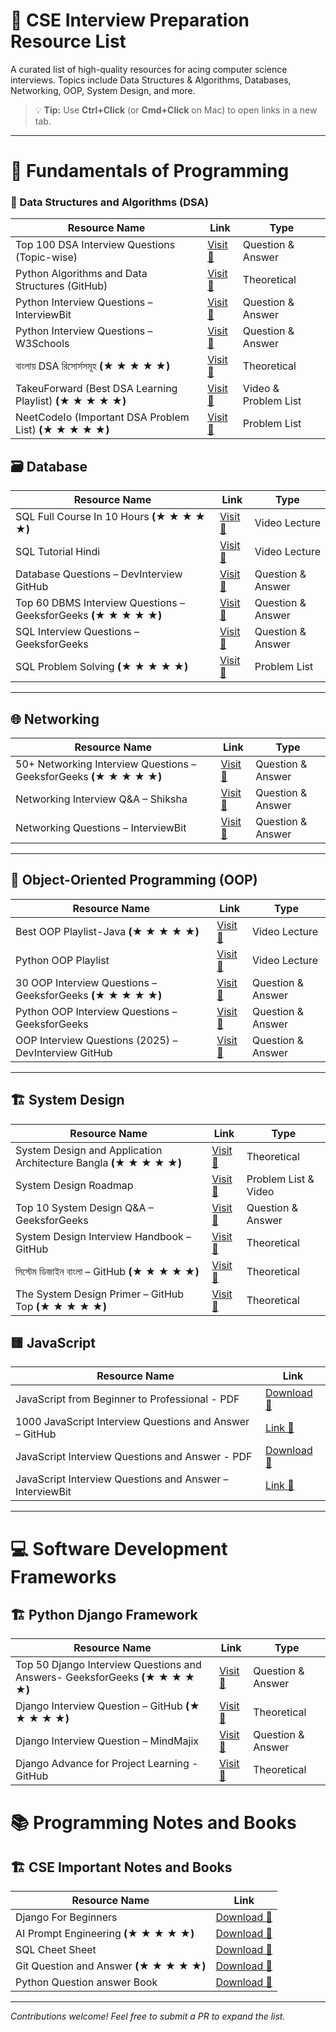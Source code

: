 # 📘 CSE Interview Preparation Resource List

A curated list of high-quality resources for acing computer science interviews. Topics include Data Structures & Algorithms, Databases, Networking, OOP, System Design, and more.

> 💡 **Tip:** Use **Ctrl+Click** (or **Cmd+Click** on Mac) to open links in a new tab.

---

# 📌 Fundamentals of Programming

### 🔢 Data Structures and Algorithms (DSA)


| **Resource Name**                                  | **Link**                                                                                   |     **Type**           |
|----------------------------------------------------|--------------------------------------------------------------------------------------------|-------------------------|
| Top 100 DSA Interview Questions (Topic-wise)       | [Visit 🔗](https://www.geeksforgeeks.org/dsa/top-100-data-structure-and-algorithms-dsa-interview-questions-topic-wise/) | Question & Answer  |
| Python Algorithms and Data Structures (GitHub)     | [Visit 🔗](https://github.com/david-legend/python-algorithms)                              |Theoretical |
| Python Interview Questions – InterviewBit          | [Visit 🔗](https://www.interviewbit.com/python-interview-questions/)                       |  Question & Answer    |
| Python Interview Questions – W3Schools             | [Visit 🔗](https://www.w3schools.com/python/python_interview_questions.asp)                |  Question & Answer  |
|বাংলায় DSA রিসোর্সসমূহ  **(★ ★ ★ ★ ★)**             | [Visit 🔗](https://github.com/me-shaon/bangla-programming-resources)                |Theoretical |
| TakeuForward (Best DSA Learning Playlist)  **(★ ★ ★ ★ ★)**         | [Visit 🔗](https://takeuforward.org/strivers-a2z-dsa-course/strivers-a2z-dsa-course-sheet-2/) | Video & Problem List |
| NeetCodeIo (Important DSA Problem List)   **(★ ★ ★ ★ ★)**         | [Visit 🔗](https://neetcode.io/practice)                |   Problem List |





## 🗃️ Database


| **Resource Name**                                  | **Link**                                                                                   |     **Type**           |
|----------------------------------------------------|--------------------------------------------------------------------------------------------|-------------------------|
| SQL Full Course In 10 Hours       **(★ ★ ★ ★ ★)**      | [Visit 🔗](https://youtube.com/playlist?list=PL9ooVrP1hQOG6DQnOD6ujdCEchaqADfCU&si=cvtispco6juD7mkg) |Video Lecture |
| SQL Tutorial Hindi          | [Visit 🔗](https://youtube.com/playlist?list=PLdOKnrf8EcP17p05q13WXbHO5Z_JfXNpw&si=9pVhFHzQe-P23Gx3)               | Video Lecture |
| Database Questions – DevInterview GitHub           | [Visit 🔗](https://github.com/Devinterview-io/databases-interview-questions)               |Question & Answer |
| Top 60 DBMS Interview Questions – GeeksforGeeks  **(★ ★ ★ ★ ★)**     | [Visit 🔗](https://www.geeksforgeeks.org/dbms/commonly-asked-dbms-interview-questions/)    |Question & Answer|
| SQL Interview Questions – GeeksforGeeks            | [Visit 🔗](https://www.geeksforgeeks.org/sql/sql-interview-questions/)                     |Question & Answer|
| SQL Problem Solving       **(★ ★ ★ ★ ★)**     | [Visit 🔗](https://youtu.be/nYmoQ4r0DVw?si=YFlfqj1W4iRUR-ZG)               | Problem List |


---

## 🌐 Networking


| **Resource Name**                                  | **Link**                                                                                   |    **Type**           |
|----------------------------------------------------|--------------------------------------------------------------------------------------------|-------------------------|
| 50+ Networking Interview Questions – GeeksforGeeks  **(★ ★ ★ ★ ★)**  | [Visit 🔗](https://www.geeksforgeeks.org/blogs/networking-interview-questions/) |Question & Answer |
| Networking Interview Q&A – Shiksha                 | [Visit 🔗](https://www.shiksha.com/online-courses/articles/networking-interview-questions-answers/) |Question & Answer |
| Networking Questions – InterviewBit                | [Visit 🔗](https://www.interviewbit.com/networking-interview-questions/)                   |Question & Answer |

---

## 🧱 Object-Oriented Programming (OOP)


| **Resource Name**                                  | **Link**                                                                                   |    **Type**           |
|----------------------------------------------------|--------------------------------------------------------------------------------------------|-------------------------|
| Best OOP Playlist-Java   **(★ ★ ★ ★ ★)**      | [Visit 🔗](https://youtube.com/playlist?list=PLsyeobzWxl7oa1WO9n4cP3OY9nOtUcZIg&si=UKpUsG9U7EVRJuCN)|Video Lecture |
| Python OOP Playlist       | [Visit 🔗](https://youtube.com/playlist?list=PLI4OVrCFuY56E57FdYzFNSWcEDS-ZKK26&si=W9k-MgMhj9Qkg0Xq)         | Video Lecture |
| 30 OOP Interview Questions – GeeksforGeeks   **(★ ★ ★ ★ ★)**        | [Visit 🔗](https://www.geeksforgeeks.org/interview-prep/oops-interview-questions/)         |Question & Answer |
| Python OOP Interview Questions – GeeksforGeeks     | [Visit 🔗](https://www.geeksforgeeks.org/python/python-oops-interview-question/)           |Question & Answer |
| OOP Interview Questions (2025) – DevInterview GitHub | [Visit 🔗](https://github.com/Devinterview-io/oop-interview-questions)                    |Question & Answer |


---

## 🏗️ System Design


| **Resource Name**                                  | **Link**                                                                                   |   **Type**           |
|----------------------------------------------------|--------------------------------------------------------------------------------------------|-------------------------|
| System Design and Application Architecture Bangla  **(★ ★ ★ ★ ★)**                    | [Visit 🔗](https://youtube.com/playlist?list=PL_XxuZqN0xVAiu5oODf-SmeXG2Y_RG2pz&si=RvIEOxZNgyTJbXfJ)                  | Theoretical |
| System Design Roadmap                      | [Visit 🔗](https://takeuforward.org/system-design/complete-system-design-roadmap-with-videos-for-sdes)|Problem List & Video |
| Top 10 System Design Q&A – GeeksforGeeks           | [Visit 🔗](https://www.geeksforgeeks.org/system-design/top-10-system-design-interview-questions-and-answers/) |Question & Answer|
| System Design Interview Handbook – GitHub          | [Visit 🔗](https://github.com/checkcheckzz/system-design-interview)                        |Theoretical |
| সিস্টেম ডিজাইন বাংলা – GitHub      **(★ ★ ★ ★ ★)**                  | [Visit 🔗](https://github.com/lahin31/system-design-bangla)  |Theoretical |
| The System Design Primer – GitHub Top  **(★ ★ ★ ★ ★)**                      | [Visit 🔗](https://github.com/donnemartin/system-design-primer) |Theoretical |

## 🟨 JavaScript

| **Resource Name**                                        | **Link**                                                                     |
| -------------------------------------------------------- | ---------------------------------------------------------------------------- |
| JavaScript from Beginner to Professional - PDF           | [Download 🔗](/Book/JavaScript/javascript-from-beginner-to-professional.pdf) |
| 1000 JavaScript Interview Questions and Answer – GitHub  | [Link 🔗](https://github.com/sudheerj/javascript-interview-questions)        |
| JavaScript Interview Questions and Answer - PDF          | [Download 🔗](/Book/JavaScript/jaavascript-interview-1.pdf)                  |
| JavaScript Interview Questions and Answer – InterviewBit | [Link 🔗](https://www.interviewbit.com/javascript-interview-questions/)      |

---

# 💻 Software Development Frameworks

## 🏗️ Python Django Framework

| **Resource Name**                                  | **Link**                                                                                   |    **Type**           |
|----------------------------------------------------|--------------------------------------------------------------------------------------------|-------------------------|
| Top 50 Django Interview Questions and Answers- GeeksforGeeks   **(★ ★ ★ ★ ★)**         | [Visit 🔗](https://www.geeksforgeeks.org/python/django-interview-questions/) |Question & Answer|
| Django Interview Question – GitHub   **(★ ★ ★ ★ ★)**         | [Visit 🔗](https://github.com/Devinterview-io/django-interview-questions)                        |Theoretical |
| Django Interview Question – MindMajix                      | [Visit 🔗](https://mindmajix.com/django-interview-questions)  |Question & Answer|
| Django Advance for Project Learning - GitHub                   | [Visit 🔗](https://github.com/wsvincent/awesome-django?tab=readme-ov-file#apis)  |Theoretical |


# 📚 Programming Notes and Books

## 🏗️ CSE Important Notes and Books


| **Resource Name**                                  | **Link**                                                                                   |
|----------------------------------------------------|--------------------------------------------------------------------------------------------|
| Django For Beginners           | [Download 🔗](https://github.com/RlM100always/CSE-Interview-Preparation/blob/main/Book/Django-for-beginners.pdf) |
| AI Prompt Engineering    **(★ ★ ★ ★ ★)**         | [Download 🔗](https://github.com/RlM100always/CSE-Interview-Preparation/blob/main/Book/AI_PRIMPT_ENGINEERING.pdf) |
| SQL Cheet Sheet          | [Download 🔗](https://github.com/RlM100always/CSE-Interview-Preparation/blob/main/Book/Complete%20SQL%20Tutorial%20In%20Hindi%20By%20Rishabh%20Mishra%20(Basic%20to%20Advance).pdf) |
| Git Question and Answer     **(★ ★ ★ ★ ★)**        | [Download 🔗](https://github.com/RlM100always/CSE-Interview-Preparation/blob/main/Book/Git%20Q%26A.pdf) |
| Python Question answer Book          | [Download 🔗](https://github.com/RlM100always/CSE-Interview-Preparation/blob/main/Book/Pythonquestion.pdf) |


---

_Contributions welcome! Feel free to submit a PR to expand the list._
